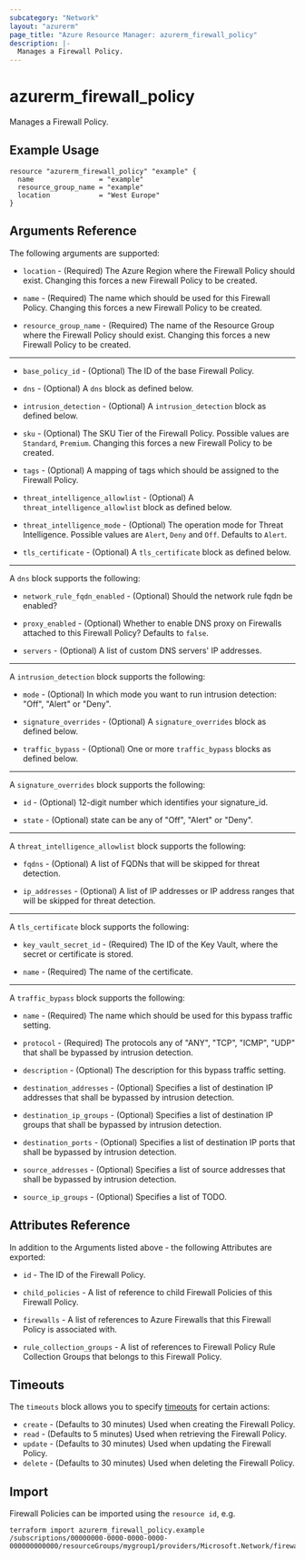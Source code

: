 ```yaml
---
subcategory: "Network"
layout: "azurerm"
page_title: "Azure Resource Manager: azurerm_firewall_policy"
description: |-
  Manages a Firewall Policy.
---
```


# azurerm_firewall_policy

Manages a Firewall Policy.

## Example Usage

```hcl
resource "azurerm_firewall_policy" "example" {
  name                = "example"
  resource_group_name = "example"
  location            = "West Europe"
}
```

## Arguments Reference

The following arguments are supported:

* `location` - (Required) The Azure Region where the Firewall Policy should exist. Changing this forces a new Firewall Policy to be created.

* `name` - (Required) The name which should be used for this Firewall Policy. Changing this forces a new Firewall Policy to be created.

* `resource_group_name` - (Required) The name of the Resource Group where the Firewall Policy should exist. Changing this forces a new Firewall Policy to be created.

---

* `base_policy_id` - (Optional) The ID of the base Firewall Policy.

* `dns` - (Optional) A `dns` block as defined below.

* `intrusion_detection` - (Optional) A `intrusion_detection` block as defined below.

* `sku` - (Optional) The SKU Tier of the Firewall Policy. Possible values are `Standard`, `Premium`. Changing this forces a new Firewall Policy to be created.

* `tags` - (Optional) A mapping of tags which should be assigned to the Firewall Policy.

* `threat_intelligence_allowlist` - (Optional) A `threat_intelligence_allowlist` block as defined below.

* `threat_intelligence_mode` - (Optional) The operation mode for Threat Intelligence. Possible values are `Alert`, `Deny` and `Off`. Defaults to `Alert`.

* `tls_certificate` - (Optional) A `tls_certificate` block as defined below.

---

A `dns` block supports the following:

* `network_rule_fqdn_enabled` - (Optional) Should the network rule fqdn be enabled?

* `proxy_enabled` - (Optional) Whether to enable DNS proxy on Firewalls attached to this Firewall Policy? Defaults to `false`.

* `servers` - (Optional) A list of custom DNS servers' IP addresses.

---

A `intrusion_detection` block supports the following:

* `mode` - (Optional) In which mode you want to run intrusion detection: "Off", "Alert" or "Deny".

* `signature_overrides` - (Optional) A `signature_overrides` block as defined below.

* `traffic_bypass` - (Optional) One or more `traffic_bypass` blocks as defined below.

---

A `signature_overrides` block supports the following:

* `id` - (Optional) 12-digit number which identifies your signature_id.

* `state` - (Optional) state can be any of "Off", "Alert" or "Deny".

---

A `threat_intelligence_allowlist` block supports the following:

* `fqdns` - (Optional) A list of FQDNs that will be skipped for threat detection.

* `ip_addresses` - (Optional)  A list of IP addresses or IP address ranges that will be skipped for threat detection.

---

A `tls_certificate` block supports the following:

* `key_vault_secret_id` - (Required) The ID of the Key Vault, where the secret or certificate is stored.

* `name` - (Required) The name of the certificate.

---

A `traffic_bypass` block supports the following:

* `name` - (Required) The name which should be used for this bypass traffic setting.

* `protocol` - (Required) The protocols any of "ANY", "TCP", "ICMP", "UDP" that shall be bypassed by intrusion detection.

* `description` - (Optional) The description for this bypass traffic setting.

* `destination_addresses` - (Optional) Specifies a list of destination IP addresses that shall be bypassed by intrusion detection.

* `destination_ip_groups` - (Optional) Specifies a list of destination IP groups that shall be bypassed by intrusion detection.

* `destination_ports` - (Optional) Specifies a list of destination IP ports that shall be bypassed by intrusion detection.

* `source_addresses` - (Optional) Specifies a list of source addresses that shall be bypassed by intrusion detection.

* `source_ip_groups` - (Optional) Specifies a list of TODO.

## Attributes Reference

In addition to the Arguments listed above - the following Attributes are exported: 

* `id` - The ID of the Firewall Policy.

* `child_policies` - A list of reference to child Firewall Policies of this Firewall Policy.

* `firewalls` - A list of references to Azure Firewalls that this Firewall Policy is associated with.

* `rule_collection_groups` - A list of references to Firewall Policy Rule Collection Groups that belongs to this Firewall Policy.

## Timeouts

The `timeouts` block allows you to specify [timeouts](https://www.terraform.io/docs/configuration/resources.html#timeouts) for certain actions:

* `create` - (Defaults to 30 minutes) Used when creating the Firewall Policy.
* `read` - (Defaults to 5 minutes) Used when retrieving the Firewall Policy.
* `update` - (Defaults to 30 minutes) Used when updating the Firewall Policy.
* `delete` - (Defaults to 30 minutes) Used when deleting the Firewall Policy.

## Import

Firewall Policies can be imported using the `resource id`, e.g.

```shell
terraform import azurerm_firewall_policy.example /subscriptions/00000000-0000-0000-0000-000000000000/resourceGroups/mygroup1/providers/Microsoft.Network/firewallPolicies/policy1
```
